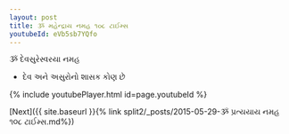 ```yaml
---
layout: post
title: ૐ મહેન્દ્રાય નમહ ૧૦૮ ટાઈમ્સ
youtubeId: eVb5sb7YQfo
---
```

 
 
 ૐ દેવસુરેસ્વરયા નમહ  
 
 -  દેવ અને અસુરોનો શાસક કોણ છે 
 
  
 
  
 
 
 
 
 
 


{% include youtubePlayer.html id=page.youtubeId %}
 
[Next]({{ site.baseurl }}{% link  split2/_posts/2015-05-29-ૐ પ્રત્યયાય નમહ ૧૦૮ ટાઈમ્સ.md%})
 
